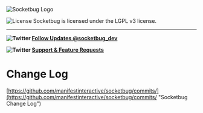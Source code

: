 ![Socketbug Logo](http://github.socketbug.com/logo.png "Socketbug - Web Socket Remote Debugging")

![License](http://github.socketbug.com/lgplv3.png "LGPL v3 license") Socketbug is licensed under the LGPL v3 license.

---

**![Twitter ](http://github.socketbug.com/twitter.png) [ Follow Updates @socketbug_dev](https://twitter.com/#!/socketbug_dev "Follow Socketbug on Twitter")**

**![Twitter ](http://github.socketbug.com/bug.png) [ Support & Feature Requests](http://socketbug.userecho.com/)**

# Change Log
  
[https://github.com/manifestinteractive/socketbug/commits/](https://github.com/manifestinteractive/socketbug/commits/ "Socketbug Change Log")